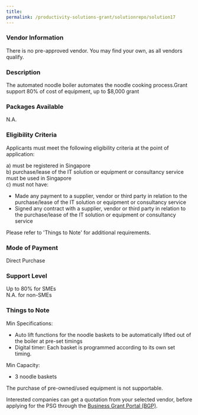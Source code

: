 ```yaml
---
title: 
permalink: /productivity-solutions-grant/solutionrepo/solution17
---
```


### Vendor Information
There is no pre-approved vendor. You may find your own, as all vendors qualify.

### Description

The automated noodle boiler automates the noodle cooking process.Grant support 80% of cost of equipment, up to $8,000 grant

### Packages Available

N.A.

### Eligibility Criteria

Applicants must meet the following eligibility criteria at the point of application:

a) must be registered in Singapore <br>
b) purchase/lease of the IT solution or equipment or consultancy service must be used in Singapore <br>
c) must not have:
- Made any payment to a supplier, vendor or third party in relation to the purchase/lease of the IT solution or equipment or consultancy service
- Signed any contract with a supplier, vendor or third party in relation to the purchase/lease of the IT solution or equipment or consultancy service

Please refer to 'Things to Note' for additional requirements.

### Mode of Payment
Direct Purchase

### Support Level
Up to 80% for SMEs <br>
N.A. for non-SMEs

### Things to Note
Min Specifications: 
- Auto lift functions for the noodle baskets to be automatically lifted out of the boiler at pre-set timings
- Digital timer: Each basket is programmed according to its own set timing.

Min Capacity: 
- 3 noodle baskets

The purchase of pre-owned/used equipment is not supportable.

Interested companies can get a quotation from your selected vendor, before applying for the PSG through the <a target='_blank' href='https://www.businessgrants.gov.sg/'>Business Grant Portal (BGP)</a>.
